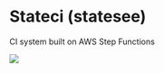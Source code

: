 # Stateci (statesee)

CI system built on AWS Step Functions

[![](https://mermaid.ink/img/eyJjb2RlIjoic3RhdGVEaWFncmFtLXYyXG4gIFsqXSAtLT4gV2ViaG9va1xuICBXZWJob29rIC0tPiBCdWlsZFxuICBCdWlsZCAtLT4gQ2hhbmdlQ2hvaWNlXG4gIENoYW5nZUNob2ljZSAtLT4gVHJpZ2dlclxuXG4gIHN0YXRlIFdlYmhvb2sge1xuICAgICAgWypdIC0tPiBzaWduYXR1cmVDaGVja1xuICAgICAgc2lnbmF0dXJlQ2hlY2sgLS0-IGluY3JlbWVudEJ1aWxkQ291bnRcbiAgICAgIGluY3JlbWVudEJ1aWxkQ291bnQgLS0-IGNsb25lXG4gICAgICBjbG9uZSAtLT4gczNcbiAgICAgIHMzIC0tPiBbKl1cbiAgfVxuICBzdGF0ZSBCdWlsZCB7XG4gICAgICBbKl0gLS0-IGRvd25sb2FkXG4gICAgICBkb3dubG9hZCAtLT4gZXh0cmFjdFxuICAgICAgZXh0cmFjdCAtLT4gc3ludGhcbiAgICAgIGV4dHJhY3QgLS0-IHZhbGlkYXRlXG4gICAgICBzeW50aCAtLT4gWypdXG4gICAgICB2YWxpZGF0ZSAtLT4gWypdXG4gIH1cbiAgc3RhdGUgQ2hhbmdlQ2hvaWNlIHtcbiAgICAgIFxuICAgICAgWypdIC0tPiBZZXNDaGFuZ2VcbiAgICAgIFsqXSAtLT4gTm9DaGFuZ2VcbiAgICAgIFllc0NoYW5nZSAtLT4gcXVldWVcbiAgICAgIFxuICAgICAgcXVldWUgLS0-WypdXG4gICAgICBOb0NoYW5nZSAtLT4gWypdXG4gIH1cbiAgc3RhdGUgVHJpZ2dlciB7XG4gICAgWypdIC0tPiBFeGVjdXRlVXNlclBpcGVsaW5lXG4gICAgRXhlY3V0ZVVzZXJQaXBlbGluZSAtLT4gRGVjcmVtZW50Q291bnRcbiAgICBEZWNyZW1lbnRDb3VudCAtLT4gWypdXG4gIH0iLCJtZXJtYWlkIjp7InRoZW1lIjoiZGVmYXVsdCJ9LCJ1cGRhdGVFZGl0b3IiOmZhbHNlfQ)](https://mermaid-js.github.io/mermaid-live-editor/#/edit/eyJjb2RlIjoic3RhdGVEaWFncmFtLXYyXG4gIFsqXSAtLT4gV2ViaG9va1xuICBXZWJob29rIC0tPiBCdWlsZFxuICBCdWlsZCAtLT4gQ2hhbmdlQ2hvaWNlXG4gIENoYW5nZUNob2ljZSAtLT4gVHJpZ2dlclxuXG4gIHN0YXRlIFdlYmhvb2sge1xuICAgICAgWypdIC0tPiBzaWduYXR1cmVDaGVja1xuICAgICAgc2lnbmF0dXJlQ2hlY2sgLS0-IGluY3JlbWVudEJ1aWxkQ291bnRcbiAgICAgIGluY3JlbWVudEJ1aWxkQ291bnQgLS0-IGNsb25lXG4gICAgICBjbG9uZSAtLT4gczNcbiAgICAgIHMzIC0tPiBbKl1cbiAgfVxuICBzdGF0ZSBCdWlsZCB7XG4gICAgICBbKl0gLS0-IGRvd25sb2FkXG4gICAgICBkb3dubG9hZCAtLT4gZXh0cmFjdFxuICAgICAgZXh0cmFjdCAtLT4gc3ludGhcbiAgICAgIGV4dHJhY3QgLS0-IHZhbGlkYXRlXG4gICAgICBzeW50aCAtLT4gWypdXG4gICAgICB2YWxpZGF0ZSAtLT4gWypdXG4gIH1cbiAgc3RhdGUgQ2hhbmdlQ2hvaWNlIHtcbiAgICAgIFxuICAgICAgWypdIC0tPiBZZXNDaGFuZ2VcbiAgICAgIFsqXSAtLT4gTm9DaGFuZ2VcbiAgICAgIFllc0NoYW5nZSAtLT4gcXVldWVcbiAgICAgIFxuICAgICAgcXVldWUgLS0-WypdXG4gICAgICBOb0NoYW5nZSAtLT4gWypdXG4gIH1cbiAgc3RhdGUgVHJpZ2dlciB7XG4gICAgWypdIC0tPiBFeGVjdXRlVXNlclBpcGVsaW5lXG4gICAgRXhlY3V0ZVVzZXJQaXBlbGluZSAtLT4gRGVjcmVtZW50Q291bnRcbiAgICBEZWNyZW1lbnRDb3VudCAtLT4gWypdXG4gIH0iLCJtZXJtYWlkIjp7InRoZW1lIjoiZGVmYXVsdCJ9LCJ1cGRhdGVFZGl0b3IiOmZhbHNlfQ)
